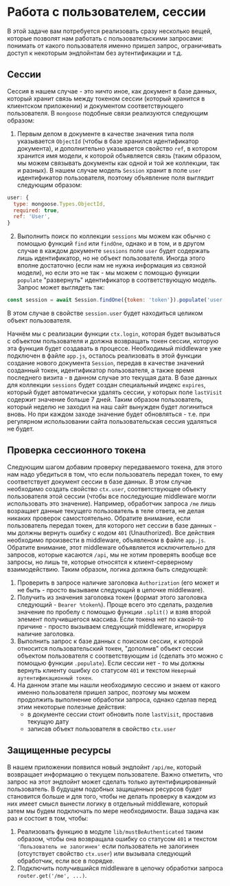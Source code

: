 # Работа с пользователем, сессии

В этой задаче вам потребуется реализовать сразу несколько вещей, которые позволят нам работать с
пользовательскими запросами: понимать от какого пользователя именно пришел запрос, ограничивать 
доступ к некоторым эндпойнтам без аутентификации и т.д.

## Сессии


Сессия в нашем случае - это ничто иное, как документ в базе данных, который хранит связь между 
токеном сессии (который хранится в клиентском приложении) и документом соответствующего 
пользователя. В `mongoose` подобные связи реализуются следующим образом:
1. Первым делом в документе в качестве значения типа поля указывается `ObjectId` (чтобы в базе 
хранился идентификатор документа), и дополнительно указывается свойство `ref`, в котором хранится 
имя модели, к которой объявляется связь (таким образом, мы можем связывать документы как одной и той
же коллекции, так и разных). В нашем случае модель `Session` хранит в поле `user` идентификатор 
пользователя, поэтому объявление поля выглядит следующим образом:
```js
user: {
  type: mongoose.Types.ObjectId,
  required: true,
  ref: 'User',
}
```
2. Выполнить поиск по коллекции `sessions` мы можем как обычно с помощью функций `find` или 
`findOne`, однако и в том, и в другом случае в каждом документе `sessions` поле `user` будет 
содержать лишь идентификатор, но не объект пользователя. Иногда этого вполне достаточно (если нам не
нужна информация из связной модели), но если это не так - мы можем с помощью функции `populate` 
"развернуть" идентификатор в соответствующую модель. Запрос может выглядеть так:
```js
const session = await Session.findOne({token: 'token'}).populate('user');
```
В этом случае в свойстве `session.user` будет находиться целиком объект пользователя.
 
Начнём мы с реализации функции `ctx.login`, которая будет вызываться с объектом пользователя и 
должна возвращать токен сессии, которую эта функция будет создавать в процессе. Необходимый 
middleware уже подключен в файле `app.js`, осталось реализовать в этой функции создание нового 
документа `Session`, передав в качестве значений созданный токен, идентификатор пользователя, а 
также время последнего визита - в данном случае это текущая дата.
В базе данных для коллекции `sessions` будет создан специальный индекс `expires`, который будет 
автоматически удалять сессии, у которых поле `lastVisit` содержит значение больше 7 дней. Таким 
образом пользователь, который неделю не заходил на наш сайт вынужден будет логиниться вновь. Но при
каждом заходе значение будет обновляться - т.е. при регулярном использовании сайта пользовательская
сессия удаляться не будет.


## Проверка сессионного токена

Следующим шагом добавим проверку передаваемого токена, для этого нам надо убедиться в том, что если
пользователь передал токен, то ему соответствует документ сессии в базе данных. В этом случае 
необходимо создать свойство `ctx.user`, соответствующее объекту пользователя этой сессии (чтобы все
последующие middleware могли использовать это значение). Например, обработчик запроса `/me` лишь
возращает данные текущего пользователь в теле ответа, не делая никаких проверок самостоятельно.
Обратите внимание, если пользователь передал токен, для которого нет сессии в базе данных - мы 
должны вернуть ошибку с кодом `401` (Unauthorized).
Все действия необходимо произвести в middleware, объявленом в файле `app.js`. Обратите внимание,
этот middleware объявляется исключительно для запросов, которые касаются `/api`, мы не хотим 
проверять вообще все запросы, но лишь те, которые относятся к клиент-серверному взаимодействию.
Таким образом, логика должна быть следующей:
1. Проверить в запросе наличие заголовка `Authorization` (его может и не быть - просто вызываем 
следующий в цепочке middleware).
2. Получить из значения заголовка токен (формат этого заголовка следующий - `Bearer %token%`). Проще
всего это сделать, разделив значение по пробелу с помощью функции `.split()` и взяв второй элемент 
получившегося массива. Если токена нет по какой-то причине - просто вызываем следующий middleware,
игнорируя наличие заголовка.
3. Выполнить запрос к базе данных с поиском сессии, к которой относится пользовательский токен, 
"дополнив" объект сессии объектом пользователя с соответствующим `id` (сделать это можно с помощью
функции `.populate`).
Если сессии нет - то мы должны вернуть клиенту ошибку со статусом `401` и текстом 
`Неверный аутентификационный токен`.
4. На данном этапе мы нашли необходимую сессию и знаем от какого именно пользователя пришел запрос,
поэтому мы можем продолжить выполнение обработки запроса, однако сделав перед этим некоторые 
полезные действия:
    - в документе сессии стоит обновить поле `lastVisit`, проставив текущую дату
    - записав объект пользователя в свойство `ctx.user` 
 

## Защищенные ресурсы

В нашем приложении появился новый эндпойнт `/api/me`, который возвращает информацию о текущем 
пользователе. Важно отметить, что запрос на этот эндпойнт может сделать только аутентифицированный
пользователь. В будущем подобных защищенных ресурсов будет становится больше и для того, чтобы не 
делать проверку в каждом из них имеет смысл вынести логику в отдельный middleware, который затем мы
будем подключать по мере необходимости.
Ваша задача как раз и состоит в том, чтобы:
1. Реализовать функцию в модуле `lib/mustBeAuthenticated` таким образом, чтобы она возвращала ошибку
со статусом `401` и текстом `'Пользователь не залогинен'` если пользователь не залогинен 
(отсутствует свойство `ctx.user`) или вызывала следующий обработчик, если все в порядке.
2. Подключить получившийся middleware в цепочку обработки запроса `router.get('/me', ...)`.  
